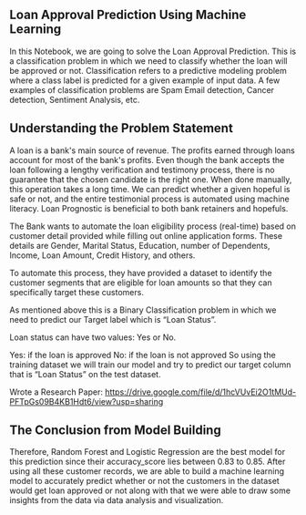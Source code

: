 ## Loan Approval Prediction Using Machine Learning
In this Notebook, we are going to solve the Loan Approval Prediction. This is a classification problem in which we need to classify whether the loan will be approved or not. Classification refers to a predictive modeling problem where a class label is predicted for a given example of input data. A few examples of classification problems are Spam Email detection, Cancer detection, Sentiment Analysis, etc.

## Understanding the Problem Statement
A loan is a bank's main source of revenue. The profits earned through loans account for most of the bank's profits. Even though the bank accepts the loan following a lengthy verification and testimony process, there is no guarantee that the chosen candidate is the right one. When done manually, this operation takes a long time. We can predict whether a given hopeful is safe or not, and the entire testimonial process is automated using machine literacy. Loan Prognostic is beneficial to both bank retainers and hopefuls.

The Bank wants to automate the loan eligibility process (real-time) based on customer detail provided while filling out online application forms. These details are Gender, Marital Status, Education, number of Dependents, Income, Loan Amount, Credit History, and others.

To automate this process, they have provided a dataset to identify the customer segments that are eligible for loan amounts so that they can specifically target these customers.

As mentioned above this is a Binary Classification problem in which we need to predict our Target label which is “Loan Status”.

Loan status can have two values: Yes or No.

Yes: if the loan is approved
No: if the loan is not approved
So using the training dataset we will train our model and try to predict our target column that is “Loan Status” on the test dataset.

Wrote a Research Paper: https://drive.google.com/file/d/1hcVUvEi2O1tMUd-PFTpGs09B4KB1Hdt6/view?usp=sharing

## The Conclusion from Model Building
Therefore, Random Forest and Logistic Regression are the best model for this prediction since their accuracy_score lies between 0.83 to 0.85. After using all these customer records, we are able to build a machine learning model to accurately predict whether or not the customers in the dataset would get loan approved or not along with that we were able to draw some insights from the data via data analysis and visualization.
